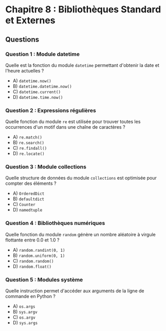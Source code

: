 # Chapitre 8 : Bibliothèques Standard et Externes

## Questions

### Question 1 : Module datetime
Quelle est la fonction du module `datetime` permettant d'obtenir la date et l'heure actuelles ?
- A) `datetime.now()`
- B) `datetime.datetime.now()`
- C) `datetime.current()`
- D) `datetime.time.now()`

### Question 2 : Expressions régulières
Quelle fonction du module `re` est utilisée pour trouver toutes les occurrences d'un motif dans une chaîne de caractères ?
- A) `re.match()`
- B) `re.search()`
- C) `re.findall()`
- D) `re.locate()`

### Question 3 : Module collections
Quelle structure de données du module `collections` est optimisée pour compter des éléments ?
- A) `OrderedDict`
- B) `defaultdict`
- C) `Counter`
- D) `namedtuple`

### Question 4 : Bibliothèques numériques
Quelle fonction du module `random` génère un nombre aléatoire à virgule flottante entre 0.0 et 1.0 ?
- A) `random.randint(0, 1)`
- B) `random.uniform(0, 1)`
- C) `random.random()`
- D) `random.float()`

### Question 5 : Modules système
Quelle instruction permet d'accéder aux arguments de la ligne de commande en Python ?
- A) `os.args`
- B) `sys.argv`
- C) `os.argv`
- D) `sys.args` 